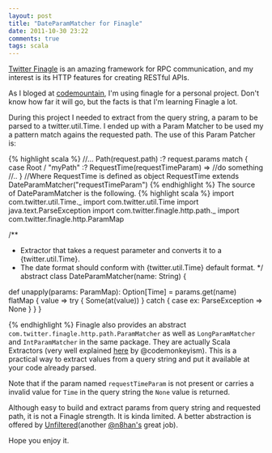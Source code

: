 ```yaml
---
layout: post
title: "DateParamMatcher for Finagle"
date: 2011-10-30 23:22
comments: true
tags: scala
---
```


[Twitter Finagle](http://twitter.github.com/finagle) is an amazing framework for RPC communication, and my interest is its HTTP features for creating RESTful APIs.

As I bloged at [codemountain](http://codemountain.wordpress.com/2011/10/14/twitter-finagle-primeiras-impressoes/), I'm using finagle for a personal project. Don't know how far it will go, but the facts is that I'm learning Finagle a lot.

During this project I needed to extract from the query string, a param to be parsed to a twitter.util.Time. I ended up with a Param Matcher to be used my a pattern match agains the requested path. The use of this Param Patcher is:

<!--more-->

{% highlight scala %}
//...
Path(request.path) :? request.params match {
       case Root / "myPath" :? RequestTime(requestTimeParam)  => //do something
//..
}
//Where RequestTime is defined as
 object RequestTime extends DateParamMatcher("requestTimeParam")
{% endhighlight %}
The source of DateParamMatcher is the following.
{% highlight scala %}
import com.twitter.util.Time._
import com.twitter.util.Time
import java.text.ParseException
import com.twitter.finagle.http.path._
import com.twitter.finagle.http.ParamMap

/**
 * Extractor that takes a request parameter and converts it to a {twitter.util.Time}.
 * The date format should conform with {twitter.util.Time} default format.
 */
abstract class DateParamMatcher(name: String) {

  def unapply(params: ParamMap): Option[Time] = params.get(name) flatMap { value =>
    try {
      Some(at(value))
    } catch {
      case ex: ParseException =>
        None
    }
  }
}

{% endhighlight %}
Finagle also provides an abstract `com.twitter.finagle.http.path.ParamMatcher` as well as `LongParamMatcher` and `IntParamMatcher` in the same package. They are actually Scala  Extractors (very well explained [here](http://codemonkeyism.com/scala-goodness-extractors/) by @codemonkeyism). This is a practical way to extract values from a query string and put it available at your code already parsed.

Note that if the param named `requestTimeParam` is not present or carries a invalid value for `Time` in the query string the `None` value is returned.

Although easy to build and extract params from query string and requested path, it is not a Finagle strength. It is kinda limited. A better abstraction is offered by [Unfiltered](https://github.com/unfiltered/unfiltered)(another [@n8han's](http://twitter.com/n8han) great job).

Hope you enjoy it.
